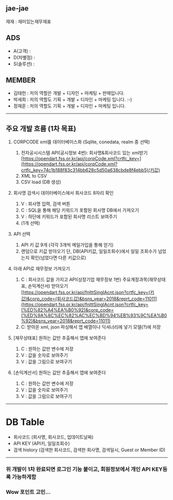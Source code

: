 ## jae-jae
재재 : 재미있는재무재표

## ADS
+ A(고객) :
+ D(차별점) :
+ S(솔루션) : 

## MEMBER
+ 김태헌 : 저의 역할은 개발 + 디자인 + 마케팅 + 판매입니다.
+ 박세희 : 저의 역할도 기획 + 개발 + 디자인 + 마케팅 입니다. :-)
+ 정재훈 : 저의 역할도 기획 + 개발 + 디자인 + 마케팅 입니다.

------

## 주요 개발 흐름 (1차 목표)
1. CORPCODE xml를 데이터베이스화 (Sqlite, conedata, realm 중 선택)
    1. 전자공시시스템 API(공시정보 4번):  회사명&회사코드 있는 xml받기
    [https://opendart.fss.or.kr/api/corpCode.xml?crtfc_key=](https://opendart.fss.or.kr/api/corpCode.xml?crtfc_key=74c1b188f83c314bb628c5d50a638cbde8f4ebb5)(키값)
    2. XML to CSV
    3. CSV load (DB 생성)
    
2. 회사명 검색시 데이터베이스에서 회사코드 8자리 확인
    1. V : 회사명 입력, 검색 버튼
    2. C : SQL을 통해 해당 키워드가 포함된 회사명 DB에서 가져오기
    3. V : 하단에 키워드가 포함된 회사명 리스트 보여주기
    4. (1개 선택)
    
3. API 선택
    1. API 키 값 9개 (각각 3개씩 메일가입을 통해 얻기)
    2. 랜덤으로 키값 받아오기 단, DB(API키값, 일일조회수)에서 일일 조회수가 넘었는지 확인(넘었다면 다른 키값으로)
       
4. 아래 API로 재무정보 가져오기 
    1. C : 회사코드 값을 가지고 API(상장기업 재무정보 1번) 주요계정과목(재무상태표, 손익계산서) 받아오기
    [https://opendart.fss.or.kr/api/fnlttSinglAcnt.json?crtfc_key=(키값)&corp_code=(회사코드값)&bsns_year=2018&reprt_code=11011](https://opendart.fss.or.kr/api/fnlttSinglAcnt.json?crtfc_key=(%ED%82%A4%EA%B0%92)&corp_code=(%ED%9A%8C%EC%82%AC%EC%BD%94%EB%93%9C%EA%B0%92)&bsns_year=2018&reprt_code=11011)
    2. C: 받아온 xml, json 파싱해서 앱 배열이나 딕셔너리에 넣기 
     모델(?)에 저장
     
5. [재무상태표] 원하는 값만 추출해서 앱에 보여준다
    1. C : 원하는 값만 변수에 저장
    2. V : 값을 숫자로 보여주기
    3. V : 값을 그림으로 보여구기
    
6. [손익계산서] 원하는 값만 추출해서 앱에 보여준다
    1. C : 원하는 값만 변수에 저장
    2. V : 값을 숫자로 보여주기
    3. V : 값을 그림으로 보여구기
    
------
# DB Table
- 회사코드 (회사명, 회사코드, 업데이트날짜)
- API KEY (API키, 일일조회수)
- 검색 history (검색한 회사코드, 검색한 회사명, 검색일시, Guest or Member ID)
------

### 위 개발이 1차 완료되면 로그인 기능 붙이고, 회원정보에서 개인 API KEY등록 가능하게함
### Wow 포인트 고민... 
    
    
    
    


